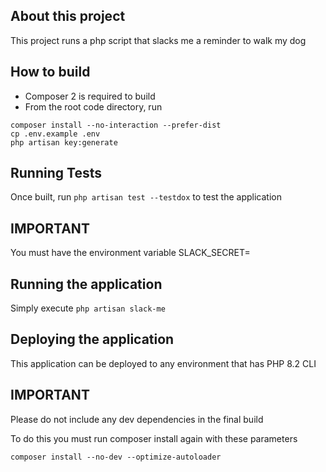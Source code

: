 

## About this project
This project runs a php script that slacks me a reminder to walk my dog

## How to build
- Composer 2 is required to build
- From the root code directory, run

```
composer install --no-interaction --prefer-dist
cp .env.example .env
php artisan key:generate
```

## Running Tests
Once built, run `php artisan test --testdox` to test the application

## IMPORTANT
You must have the environment variable
SLACK_SECRET=

## Running the application
Simply execute `php artisan slack-me`

## Deploying the application
This application can be deployed to any environment that has PHP 8.2 CLI

## IMPORTANT
Please do not include any dev dependencies in the final build

To do this you must run composer install again with these parameters

`composer install --no-dev --optimize-autoloader`
